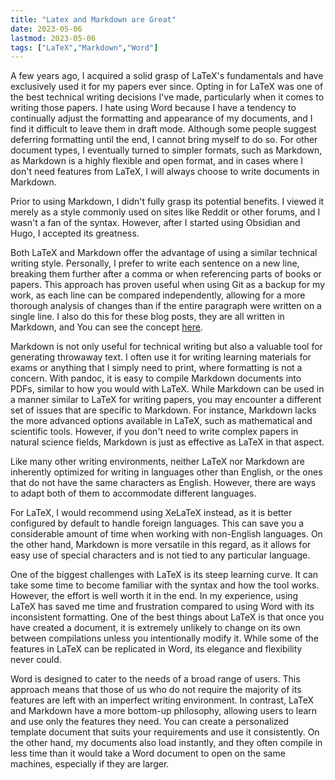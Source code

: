 ```yaml
---
title: "Latex and Markdown are Great"
date: 2023-05-06
lastmod: 2023-05-06
tags: ["LaTeX","Markdown","Word"]
---
```


A few years ago,
I acquired a solid grasp of LaTeX's fundamentals and have exclusively used it for my papers ever since.
Opting in for LaTeX was one of the best technical writing decisions I've made,
particularly when it comes to writing those papers.
I hate using Word because I have a tendency to continually adjust the formatting and appearance of my documents,
and I find it difficult to leave them in draft mode.
Although some people suggest deferring formatting until the end,
I cannot bring myself to do so.
For other document types,
I eventually turned to simpler formats,
such as Markdown,
as Markdown is a highly flexible and open format,
and in cases where I don't need features from LaTeX,
I will always choose to write documents in Markdown.

Prior to using Markdown,
I didn't fully grasp its potential benefits.
I viewed it merely as a style commonly used on sites like Reddit or other forums,
and I wasn't a fan of the syntax.
However,
after I started using Obsidian and Hugo,
I accepted its greatness.

Both LaTeX and Markdown offer the advantage of using a similar technical writing style.
Personally,
I prefer to write each sentence on a new line,
breaking them further after a comma or when referencing parts of books or papers.
This approach has proven useful when using Git as a backup for my work,
as each line can be compared independently,
allowing for a more thorough analysis of changes than if the entire paragraph were written on a single line.
I also do this for these blog posts,
they are all written in Markdown,
and You can see the concept [here]().

Markdown is not only useful for technical writing but also a valuable tool for generating throwaway text.
I often use it for writing learning materials for exams or anything that I simply need to print,
where formatting is not a concern.
With pandoc,
it is easy to compile Markdown documents into PDFs,
similar to how you would with LaTeX.
While Markdown can be used in a manner similar to LaTeX for writing papers,
you may encounter a different set of issues that are specific to Markdown.
For instance,
Markdown lacks the more advanced options available in LaTeX,
such as mathematical and scientific tools.
However,
if you don't need to write complex papers in natural science fields,
Markdown is just as effective as LaTeX in that aspect.

Like many other writing environments,
neither LaTeX nor Markdown are inherently optimized for writing in languages other than English,
or the ones that do not have the same characters as English.
However,
there are ways to adapt both of them to accommodate different languages.

For LaTeX,
I would recommend using XeLaTeX instead,
as it is better configured by default to handle foreign languages.
This can save you a considerable amount of time when working with non-English languages.
On the other hand,
Markdown is more versatile in this regard,
as it allows for easy use of special characters and is not tied to any particular language.

One of the biggest challenges with LaTeX is its steep learning curve.
It can take some time to become familiar with the syntax and how the tool works.
However,
the effort is well worth it in the end.
In my experience,
using LaTeX has saved me time and frustration compared to using Word with its inconsistent formatting.
One of the best things about LaTeX is that once you have created a document,
it is extremely unlikely to change on its own between compilations unless you intentionally modify it.
While some of the features in LaTeX can be replicated in Word,
its elegance and flexibility never could.

Word is designed to cater to the needs of a broad range of users.
This approach means that those of us who do not require the majority of its features are left with an imperfect writing environment.
In contrast,
LaTeX and Markdown have a more bottom-up philosophy,
allowing users to learn and use only the features they need.
You can create a personalized template document that suits your requirements and use it consistently.
On the other hand,
my documents also load instantly,
and they often compile in less time than it would take a Word document to open on the same machines,
especially if they are larger.
